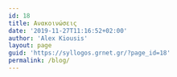```yaml
---
id: 18
title: Ανακοινώσεις
date: '2019-11-27T11:16:52+02:00'
author: 'Alex Kiousis'
layout: page
guid: 'https://syllogos.grnet.gr/?page_id=18'
permalink: /blog/
---
```


